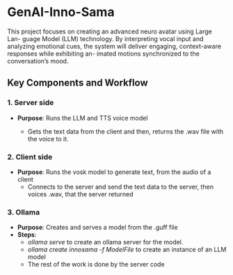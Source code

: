 # GenAI-Inno-Sama
This project focuses on creating an advanced neuro avatar using Large Lan- guage Model (LLM) technology. By interpreting vocal input and analyzing emotional cues, the system will deliver engaging, context-aware responses while exhibiting an- imated motions synchronized to the conversation’s mood.

## Key Components and Workflow

### 1. **Server side**
- **Purpose**: Runs the LLM and TTS voice model

  - Gets the text data from the client and then, returns the .wav file with the voice to it.
  
### 2. **Client side**
- **Purpose**: Runs the vosk model to generate text, from the audio of a client
  - Connects to the server and send the text data to the server, then voices .wav, that the server returned 
  
### 3. **Ollama**
- **Purpose**: Creates and serves a model from the .guff file
- **Steps**:
  - *ollama serve* to create an ollama server for the model.
  - *ollama create innosama -f ModelFile* to create an instance of an LLM model
  - The rest of the work is done by the server code